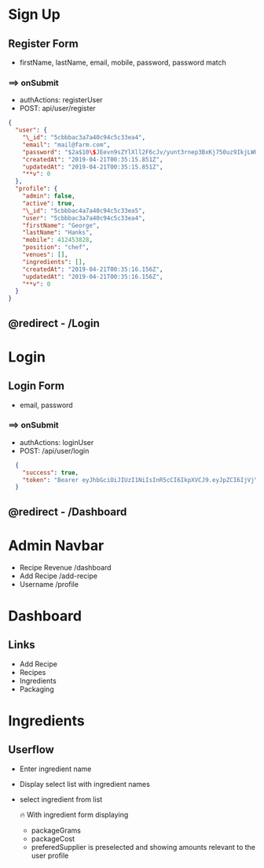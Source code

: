 #

# Sign Up

## Register Form

- firstName, lastName, email, mobile, password, password match

### ==> onSubmit

- authActions: registerUser
- POST: api/user/register

```JSON RETURN
{
  "user": {
    "\_id": "5cbbbac3a7a40c94c5c33ea4",
    "email": "mail@farm.com",
    "password": "$2a$10\$JEevn9sZYlXll2F6cJv/yunt3rnep3BxKj750uz9IkjLWUsq9pSda",
    "createdAt": "2019-04-21T00:35:15.851Z",
    "updatedAt": "2019-04-21T00:35:15.851Z",
    "**v": 0
  },
  "profile": {
    "admin": false,
    "active": true,
    "\_id": "5cbbbac4a7a40c94c5c33ea5",
    "user": "5cbbbac3a7a40c94c5c33ea4",
    "firstName": "George",
    "lastName": "Hanks",
    "mobile": 412453828,
    "position": "chef",
    "venues": [],
    "ingredients": [],
    "createdAt": "2019-04-21T00:35:16.156Z",
    "updatedAt": "2019-04-21T00:35:16.156Z",
    "**v": 0
  }
}
```

## @redirect - /Login

#

# Login

## Login Form

- email, password

### ==> onSubmit

- authActions: loginUser
- POST: /api/user/login

```JSON RETURN
  {
    "success": true,
    "token": "Bearer eyJhbGciOiJIUzI1NiIsInR5cCI6IkpXVCJ9.eyJpZCI6IjVjYWJkMjQ4ZGJkNTM1MWQyZThjNGRkNCIsImlhdCI6MTU1NTczMjA3NCwiZXhwIjoxNTU1ODE4NDc0fQ.U99fIXukKmpqfa8baOkx8stTGgCt1MEq-r_7HNsaPvA"
  }
```

## @redirect - /Dashboard

#

# Admin Navbar

- Recipe Revenue /dashboard
- Add Recipe /add-recipe
- Username /profile

#

# Dashboard

## Links

- Add Recipe
- Recipes
- Ingredients
- Packaging

# Ingredients

## Userflow

- Enter ingredient name
- Display select list with ingredient names
- select ingredient from list

  🔥 With ingredient form displaying

  - packageGrams
  - packageCost
  - preferedSupplier is preselected and showing amounts relevant to the user profile
